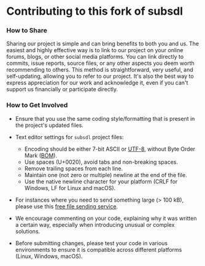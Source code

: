 # Contributing to this fork of subsdl

### How to Share

Sharing our project is simple and can bring benefits to both you and us. The easiest and highly effective way is to link to our project on your online forums,
blogs, or other social media platforms. You can link directly to commits, issue reports, source files, or any other aspects you deem worth recommending to others.
This method is straightforward, very useful, and self-updating, allowing you to refer to our project. It's also the best way to express appreciation for our work
and acknowledge it, even if you can't support us financially or participate directly.

### How to Get Involved

- Ensure that you use the same coding style/formatting that is present in the project's updated files.

- Text editor settings for `subsdl` project files:

   - Encoding should be either 7-bit ASCII or [UTF-8](https://utf8everywhere.org/), without Byte Order Mark ([BOM](https://en.wikipedia.org/wiki/Byte_order_mark)).
   - Use spaces (U+0020), avoid tabs and non-breaking spaces.
   - Remove trailing spaces from each line.
   - Maintain one (not zero or multiple) newline at the end of the file.
   - Use the native newline character for your platform (CRLF for Windows, LF for Linux and macOS).

- For instances where you need to send something large (> 100 kB), please use this [free file sending service](https://transfer.sh/).

- We encourage commenting on your code, explaining why it was written a certain way, especially when introducing unusual or complex solutions.

- Before submitting changes, please test your code in various environments to ensure it is compatible across different platforms (Linux, Windows, macOS).
